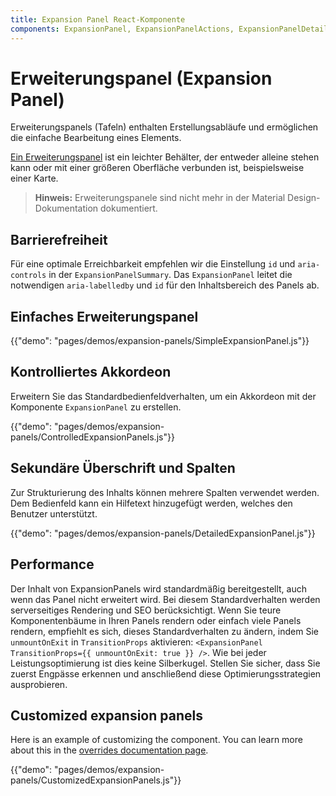 ```yaml
---
title: Expansion Panel React-Komponente
components: ExpansionPanel, ExpansionPanelActions, ExpansionPanelDetails, ExpansionPanelSummary
---
```


# Erweiterungspanel (Expansion Panel)

<p class="description">Erweiterungspanels (Tafeln) enthalten Erstellungsabläufe und ermöglichen die einfache Bearbeitung eines Elements.</p>

[Ein Erweiterungspanel](https://material.io/archive/guidelines/components/expansion-panels.html) ist ein leichter Behälter, der entweder alleine stehen kann oder mit einer größeren Oberfläche verbunden ist, beispielsweise einer Karte.

> **Hinweis:** Erweiterungspanele sind nicht mehr in der Material Design-Dokumentation dokumentiert.

## Barrierefreiheit

Für eine optimale Erreichbarkeit empfehlen wir die Einstellung `id` und `aria-controls` in der `ExpansionPanelSummary`. Das `ExpansionPanel` leitet die notwendigen `aria-labelledby` und `id` für den Inhaltsbereich des Panels ab.

## Einfaches Erweiterungspanel

{{"demo": "pages/demos/expansion-panels/SimpleExpansionPanel.js"}}

## Kontrolliertes Akkordeon

Erweitern Sie das Standardbedienfeldverhalten, um ein Akkordeon mit der Komponente `ExpansionPanel` zu erstellen.

{{"demo": "pages/demos/expansion-panels/ControlledExpansionPanels.js"}}

## Sekundäre Überschrift und Spalten

Zur Strukturierung des Inhalts können mehrere Spalten verwendet werden. Dem Bedienfeld kann ein Hilfetext hinzugefügt werden, welches den Benutzer unterstützt.

{{"demo": "pages/demos/expansion-panels/DetailedExpansionPanel.js"}}

## Performance

Der Inhalt von ExpansionPanels wird standardmäßig bereitgestellt, auch wenn das Panel nicht erweitert wird. Bei diesem Standardverhalten werden serverseitiges Rendering und SEO berücksichtigt. Wenn Sie teure Komponentenbäume in Ihren Panels rendern oder einfach viele Panels rendern, empfiehlt es sich, dieses Standardverhalten zu ändern, indem Sie `unmountOnExit` in `TransitionProps` aktivieren: `<ExpansionPanel TransitionProps={{ unmountOnExit: true }} />`. Wie bei jeder Leistungsoptimierung ist dies keine Silberkugel. Stellen Sie sicher, dass Sie zuerst Engpässe erkennen und anschließend diese Optimierungsstrategien ausprobieren.

## Customized expansion panels

Here is an example of customizing the component. You can learn more about this in the [overrides documentation page](/customization/overrides/).

{{"demo": "pages/demos/expansion-panels/CustomizedExpansionPanels.js"}}